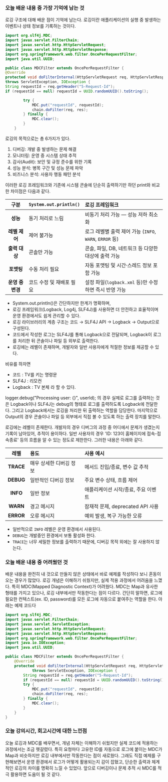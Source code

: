 ### 오늘 배운 내용 중 가장 기억에 남는 것

로깅 구조에 대해 배운 점이 기억에 남는다.
로깅이란 애플리케이션의 실행 중 발생하는 이벤트나 상태 정보를 기록하는 것이다.

```java
import org.slf4j.MDC;
import javax.servlet.FilterChain;
import javax.servlet.http.HttpServletRequest;
import javax.servlet.http.HttpServletResponse;
import org.springframework.web.filter.OncePerRequestFilter;
import java.util.UUID;

public class MDCFilter extends OncePerRequestFilter {
@Override
protected void doFilterInternal(HttpServletRequest req, HttpServletResponse res, FilterChain chain)
throws ServletException, IOException {
String requestId = req.getHeader("5-Request-Id");
if (requestId == null) requestId = UUID.randomUUID().toString();

        try {
            MDC.put("requestId", requestId);
            chain.doFilter(req, res);
        } finally {
            MDC.clear(); 
        }
    }
```
로깅의 목적으로는 총 6가지가 있다.

1. 디버깅: 개발 중 발생하는 문제 해결
2. 모니터링: 운영 중 시스템 상태 추적
3. 감사(Audit): 보안 및 규정 준수를 위한 기록
4. 성능 분석: 병목 구간 및 성능 문제 파악
5. 비즈니스 분석: 사용자 행동 패턴 분석

이러한 로깅 프레임워크와  기존에 시스템 콘솔에 단순히 출력하기만 하던 print와 비교한 차이점은 다음과 같다.

| 구분 | `System.out.println()` | **로깅 프레임워크**                                |
|:------:|:--------------------|:--------------------------------------------|
| **성능** | 동기 처리로 느림 | 비동기 처리 가능 — 성능 저하 최소화                       |
| **레벨 제어** | 제어 불가능 | 로그 레벨별 출력 제어 가능 (`INFO`, `WARN`, `ERROR` 등) |
| **출력 대상** | 콘솔만 가능 | 콘솔, 파일, DB, 네트워크 등 다양한 대상에 출력 가능            |
| **포맷팅** | 수동 처리 필요 | 자동 포맷팅 및 시간·스레드 정보 포함 가능                    |
| **운영 중 변경** | 코드 수정 및 재배포 필요 | 설정 파일(`logback.xml` 등)만 수정하면 즉시 반영 가능       |

- System.out.println()은 간단하지만 한계가 명확하며, 
- 로깅 프레임워크(Logback, Log4j, SLF4J)를 사용하면 더 안전하고 효율적이며 운영 환경에서도 쉽게 관리할 수 있다.
- 로깅 라이브러리의 계층 구조는 코드 → SLF4J API → Logback → Output으로 구성된다. 
- 코드에서 작성한 로그는 SLF4J를 통해 Logback으로 전달되며, Logback이 로그를 처리한 뒤 콘솔이나 파일 등 외부로 출력한다.
- 로깅에는 레벨이 존재하며, 개발자와 일반 사용자에게 적절한 정보를 제공할 수 있다.

비유를 하자면 
- 코드     : TV를 키는 명령문
- SLF4J   : 리모컨 
- Logback : TV 본체
라 할 수 있다.

logger.debug("Processing user: {}", userId); 
의 경우 실제로 로그를 출력하는 것은 Logback이나  SLF4J는 debug의 형태로 로그를 출력하도록 Logback에 전달한다.
그리고 Logback에서는 로깅을 처리한 뒤 출력하는 역할을 담당한다.
마지막으로 Output의 경우 콘솔이나 파일 등 외부에서 직접 볼 수 있도록 하는 출력 장치를 말한다.

로깅에는 레벨이 존재한다. 개발자의 경우 디버그의 과정 중 어디에서 문제가 생겼는지 기록이 남아있어, 추적이 용이하다.
일반 사용자의 경우 'ID: 123이 홈페이지에 접속-접속종료' 등의 흐름을 알 수 있는 정도로 제한한다.
그러한 내용은 아래와 같다.

|     레벨      | 용도 | 사용 예시               |
|:-----------:|:----------------|:--------------------|
|  **TRACE**  | 매우 상세한 디버깅 정보 | 메서드 진입/종료, 변수 값 추적  |
|  **DEBUG**  | 일반적인 디버깅 정보 | 주요 변수 상태, 흐름 제어     |
|  **INFO**   | 일반 정보 | 애플리케이션 시작/종료, 주요 이벤트 |
|  **WARN**   | 경고 메시지 | 잠재적 문제, deprecated API 사용 |
|  **ERROR**  | 오류 메시지 | 예외 발생, 복구 가능한 오류    |

- 일반적으로 `INFO` 레벨은 운영 환경에서 사용된다.
- `DEBUG`는 개발중인 환경에서 보통 활성화 한다.
- `TRACE`는 너무 세밀한 정보를 출력하기 때문에, 디버깅 목적 외에는 잘 사용하지 않는다.


### 오늘 배운 내용 중 어려웠던 것

배운 내용을 완전히 내 것으로 만들지 않은 상태에서 바로 예제를 작성하다 보니 혼동이 오는 경우가 많았다. 
로깅 개념은 이해하기 쉬웠지만, 실제 적용 과정에서 어려움을 느꼈다. 특히 MDC(Mapped Diagnostic Context)가 어려웠다. 
MDC는 Map과 유사한 형태를 가지고 있으나, 로깅 내부에서만 작동한다는 점이 다르다. 
간단히 말하면, 로그에 필요한 컨텍스트(ex. ID, password)를 모든 로그에 자동으로 붙여주는 역할을 한다.
아래는 예제 코드다
```java
import org.slf4j.MDC;
import javax.servlet.FilterChain;
import javax.servlet.ServletException;
import javax.servlet.http.HttpServletRequest;
import javax.servlet.http.HttpServletResponse;
import org.springframework.web.filter.OncePerRequestFilter;
import java.io.IOException;
import java.util.UUID;

public class MDCFilter extends OncePerRequestFilter {
    @Override
    protected void doFilterInternal(HttpServletRequest req, HttpServletResponse res, FilterChain chain)
            throws ServletException, IOException {
        String requestId = req.getHeader("5-Request-Id");
        if (requestId == null) requestId = UUID.randomUUID().toString();
        try {
            MDC.put("requestId", requestId);
            chain.doFilter(req, res);
        } finally {
            MDC.clear();
        }
    }
}

```


### 오늘 강의시간, 회고시간에 대한 느낀점
오늘 로깅과 MDC를 배우면서, 개념 자체는 이해하기 쉬웠지만 실제 코드에 적용하는 과정에서는 조금 헷갈렸다.
특히 요청마다 고유한 ID를 자동으로 로그에 붙이는 MDC가 Map과 비슷하지만 로깅 내부에서만 작동한다는 점이 새로웠다.
그래도 직접 예제를 구현해보면서 운영 환경에서 로그가 어떻게 활용되는지 감이 잡혔고, 단순한 출력과 체계적인 로깅의 차이를 명확히 느낄 수 있었다.
앞으로 디버깅이나 문제 추적 시 MDC를 적극 활용하면 도움이 될 것 같다.